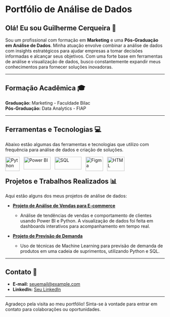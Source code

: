 # Portfólio de Análise de Dados

## Olá! Eu sou Guilherme Cerqueira 👋

Sou um profissional com formação em **Marketing** e uma **Pós-Graduação em Análise de Dados**. Minha atuação envolve combinar a análise de dados com insights estratégicos para ajudar empresas a tomar decisões informadas e alcançar seus objetivos. Com uma forte base em ferramentas de análise e visualização de dados, busco constantemente expandir meus conhecimentos para fornecer soluções inovadoras.

---

## Formação Acadêmica 🎓

**Graduação:** Marketing - Faculdade Bilac  
**Pós-Graduação:** Data Analytics - FIAP

---

## Ferramentas e Tecnologias 💻

Abaixo estão algumas das ferramentas e tecnologias que utilizo com frequência para análise de dados e criação de soluções.

<img 
    align="left" 
    alt="Python" 
    title="Python"
    width="45px"   
    height="45px"  
    style="padding-right: 10px;" 
    src="https://cdn.jsdelivr.net/gh/devicons/devicon@latest/icons/python/python-original.svg" 
/>
<img 
    align="left" 
    alt="Power BI"
    title="Power BI" 
    width="85px"   
    height="40px"  
    style="padding-right: 10px;" 
    src="https://cdn.prod.website-files.com/60ff451f4874316baf91d00d/61638613dd3b093a571a72e0_power-bi-vector-logo.png" 
/>
<img 
    align="left" 
    alt="SQL"  
    title="SQL" 
    width="85px"   
    height="40px"  
    style="padding-right: 10px;" 
    src="https://media.licdn.com/dms/image/v2/D4D12AQFjcz9MrPsWDQ/article-cover_image-shrink_600_2000/article-cover_image-shrink_600_2000/0/1669746580764?e=2147483647&v=beta&t=FH1TuoW9k7xTQH1bfvLAIqREQTmyft2glzqw-zyFm7g" 
/>

<img 
    align="left" 
    alt="Figma"  
    title="Figma" 
    width="55px"   
    height="45px"  
    style="padding-right: 10px;" 
    src="https://cdn.sanity.io/images/599r6htc/regionalized/5094051dac77593d0f0978bdcbabaf79e5bb855c-1080x1080.png?w=540&h=540&q=75&fit=max&auto=format" 
/>

<img 
    align="left" 
    alt="HTML"  
    title="HTML" 
    width="55px"   
    height="45px"  
    style="padding-right: 10px;" 
    src="https://camo.githubusercontent.com/ebe0d1c7160f3845c251ae204ba90b58c8106a0a0e31abc61405c7359e00ca38/68747470733a2f2f63646e2e6a7364656c6976722e6e65742f67682f64657669636f6e732f64657669636f6e406c61746573742f69636f6e732f68746d6c352f68746d6c352d6f726967696e616c2e737667" 
/>


<br/><br/>



## Projetos e Trabalhos Realizados 📊

Aqui estão alguns dos meus projetos de análise de dados:

- **[Projeto de Análise de Vendas para E-commerce](https://app.powerbi.com/view?r=eyJrIjoiNmUyMGQyMjEtMTlhMy00YWRlLWJiZGQtMTZmMTYyNmMwOTMwIiwidCI6IjFjZWQ5ZDZjLWM2OTktNGMxYS1hYjlkLTI1YWY1MzI0ZGMyYSJ9)**
    - Análise de tendências de vendas e comportamento de clientes usando Power BI e Python. A visualização de dados foi feita em dashboards interativos para acompanhamento em tempo real.

    
    
- **[Projeto de Previsão de Demanda](link-para-o-projeto)**
    - Uso de técnicas de Machine Learning para previsão de demanda de produtos em uma cadeia de suprimentos, utilizando Python e SQL.

---

## Contato 📩

- **E-mail:** [seuemail@example.com](mailto:seuemail@example.com)
- **LinkedIn:** [Seu LinkedIn](https://www.linkedin.com/in/seulinkedin)

---

Agradeço pela visita ao meu portfólio! Sinta-se à vontade para entrar em contato para colaborações ou oportunidades.
